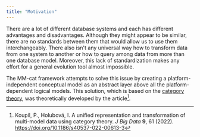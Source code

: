 ```yaml
---
title: "Motivation"
---
```


There are a lot of different database systems and each has different advantages and disadvantages. Although they might appear to be similar, there are no standards between them that would allow us to use them interchangeably. There also isn't any universal way how to transform data from one system to another or how to query among data from more than one database model. Moreover, this lack of standardization makes any effort for a general evolution tool almost impossible.

The MM-cat framework attempts to solve this issue by creating a platform-independent conceptual model as an abstract layer above all the platform-dependent logical models. This solution, which is based on the [category theory](theoreticalBackground/categoryTheory.md), was theoretically developed by the article[^article].



[^article]: Koupil, P., Holubová, I. A unified representation and transformation of multi-model data using category theory. *J Big Data* **9**, 61 (2022). https://doi.org/10.1186/s40537-022-00613-3